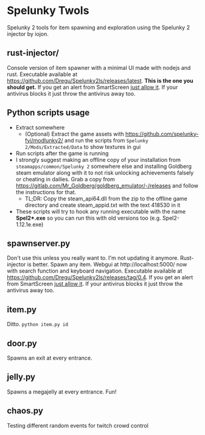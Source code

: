 # Spelunky Twols
Spelunky 2 tools for item spawning and exploration using the Spelunky 2 injector by iojon.

## rust-injector/
Console version of item spawner with a minimal UI made with nodejs and rust. Executable available at https://github.com/Dregu/Spelunky2ls/releases/latest. **This is the one you should get.** If you get an alert from SmartScreen [just allow it](https://imgur.com/a/jzv8og5). If your antivirus blocks it just throw the antivirus away too.

## Python scripts usage
  - Extract somewhere
    - (Optional) Extract the game assets with https://github.com/spelunky-fyi/modlunky2/ and run the scripts from `Spelunky 2/Mods/Extracted/Data` to show textures in gui
  - Run scripts after the game is running
  - I strongly suggest making an offline copy of your installation from `steamapps/common/Spelunky 2` somewhere else and installing Goldberg steam emulator along with it to not risk unlocking achievements falsely or cheating in dailies. Grab a copy from https://gitlab.com/Mr_Goldberg/goldberg_emulator/-/releases and follow the instructions for that.
    - TL;DR: Copy the steam_api64.dll from the zip to the offline game directory and create steam_appid.txt with the text 418530 in it
  - These scripts will try to hook any running executable with the name **Spel2\*.exe** so you can run this with old versions too (e.g. Spel2-1.12.1e.exe)
  
## spawnserver.py
Don't use this unless you really want to. I'm not updating it anymore. Rust-injector is better. Spawn any item. Webgui at http://localhost:5000/ now with search function and keyboard navigation. Executable available at https://github.com/Dregu/Spelunky2ls/releases/tag/0.4. If you get an alert from SmartScreen [just allow it](https://imgur.com/a/jzv8og5). If your antivirus blocks it just throw the antivirus away too.

## item.py
Ditto. `python item.py id`

## door.py
Spawns an exit at every entrance.

## jelly.py
Spawns a megajelly at every entrance. Fun!

## chaos.py
Testing different random events for twitch crowd control

